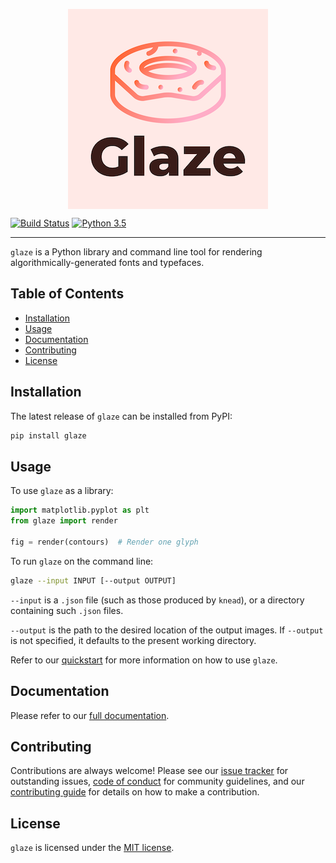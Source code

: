 <p align="center">
<img src="https://raw.githubusercontent.com/font-bakers/glaze/master/docs/img/logo.png" alt="Glaze logo" title="Glaze logo" align="center"></img>
</p>

[![Build Status](https://travis-ci.com/font-bakers/glaze.svg?branch=master)](https://travis-ci.com/font-bakers/glaze)
[![Python 3.5](https://img.shields.io/badge/python-3.5-blue.svg)](https://www.python.org/downloads/release/python-352/)

---

`glaze` is a Python library and command line tool for rendering
algorithmically-generated fonts and typefaces.

## Table of Contents

- [Installation](#Installation)
- [Usage](#Usage)
- [Documentation](#Documentation)
- [Contributing](#Contributing)
- [License](#License)

## Installation

The latest release of `glaze` can be installed from PyPI:

```bash
pip install glaze
```

## Usage

To use `glaze` as a library:

```python
import matplotlib.pyplot as plt
from glaze import render

fig = render(contours)  # Render one glyph
```

To run `glaze` on the command line:

```bash
glaze --input INPUT [--output OUTPUT]
```

`--input` is a `.json` file (such as those produced by `knead`), or a directory
containing such `.json` files.

`--output` is the path to the desired location of the output images. If
`--output` is not specified, it defaults to the present working directory.

Refer to our [quickstart](https://font-bakers.github.io/glaze/quickstart/) for
more information on how to use `glaze`.

## Documentation

Please refer to our [full documentation](https://font-bakers.github.io/glaze/).

## Contributing

Contributions are always welcome! Please see our [issue
tracker](https://github.com/font-bakers/glaze/issues) for outstanding issues,
[code of
conduct](https://github.com/font-bakers/glaze/blob/master/CODE_OF_CONDUCT.md)
for community guidelines, and our [contributing
guide](https://font-bakers.github.io/glaze/contributing/) for details on how to
make a contribution.

## License

`glaze` is licensed under the [MIT
license](https://github.com/font-bakers/glaze/blob/master/LICENSE).

